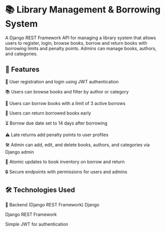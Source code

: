 # 📚 Library Management & Borrowing System

A Django REST Framework API for managing a library system that allows users to register, login, browse books, borrow and return books with borrowing limits and penalty points. Admins can manage books, authors, and categories.

## 🚀 Features
🔐 User registration and login using JWT authentication

📚 Users can browse books and filter by author or category

📖 Users can borrow books with a limit of 3 active borrows

🔄 Users can return borrowed books early

⏳ Borrow due date set to 14 days after borrowing

⚠️ Late returns add penalty points to user profiles

🛠️ Admin can add, edit, and delete books, authors, and categories via Django admin

🔄 Atomic updates to book inventory on borrow and return

🔒 Secure endpoints with permissions for users and admins

## 🛠️ Technologies Used
🔧 Backend (Django REST Framework)
Django

Django REST Framework

Simple JWT for authentication


